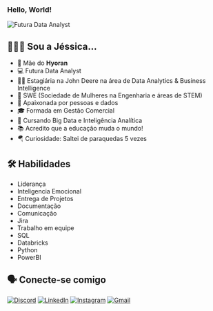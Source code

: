 
### Hello, World!

![Futura Data Analyst](https://abracd.org/wp-content/uploads/2020/07/banner_data_science1.png)


## 👩🏽‍🦰 Sou a Jéssica...

- 🧡 Mãe do **Hyoran**
- 💻 Futura Data Analyst
- 👩‍💻 Estagiária na John Deere na área de Data Analytics & Business Intelligence
- 💜 SWE (Sociedade de Mulheres na Engenharia e áreas de STEM)
- 🎲 Apaixonada por pessoas e dados
- 🎓 Formada em Gestão Comercial
- 🧠 Cursando Big Data e Inteligência Analítica
- 📚 Acredito que a educação muda o mundo!
- 🪂 Curiosidade: Saltei de paraquedas 5 vezes

## 🛠 Habilidades
- Liderança
- Inteligencia Emocional
- Entrega de Projetos
- Documentação
- Comunicação
- Jira
- Trabalho em equipe
- SQL
- Databricks
- Python
- PowerBI


## 🗣️ Conecte-se comigo
[![Discord](https://img.shields.io/badge/Discord-7289DA?style=for-the-badge&logo=discord&logoColor=white)](https://discord.com/channels/@Jess.Andrade/)
[![LinkedIn](https://img.shields.io/badge/LinkedIn-0077B5?style=for-the-badge&logo=linkedin&logoColor=white)](https://www.linkedin.com/in/JessicaOderdenge/)
[![Instagram](https://img.shields.io/badge/-Instagram-%23E4405F?style=for-the-badge&logo=instagram&logoColor=white)](https://www.instagram.com/_JehOficial/)
[![Gmail](https://img.shields.io/badge/Gmail-333333?style=for-the-badge&logo=gmail&logoColor=red)](mailto:jessicaandrade220@gmail.com)
